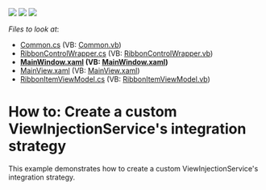 <!-- default badges list -->
![](https://img.shields.io/endpoint?url=https://codecentral.devexpress.com/api/v1/VersionRange/128658022/22.2.2%2B)
[![](https://img.shields.io/badge/Open_in_DevExpress_Support_Center-FF7200?style=flat-square&logo=DevExpress&logoColor=white)](https://supportcenter.devexpress.com/ticket/details/T220729)
[![](https://img.shields.io/badge/📖_How_to_use_DevExpress_Examples-e9f6fc?style=flat-square)](https://docs.devexpress.com/GeneralInformation/403183)
<!-- default badges end -->
<!-- default file list -->
*Files to look at*:

* [Common.cs](./CS/DXCustomStrategySample/Common/Common.cs) (VB: [Common.vb](./VB/DXCustomStrategySample/Common/Common.vb))
* [RibbonControlWrapper.cs](./CS/DXCustomStrategySample/Common/RibbonControlWrapper.cs) (VB: [RibbonControlWrapper.vb](./VB/DXCustomStrategySample/Common/RibbonControlWrapper.vb))
* **[MainWindow.xaml](./CS/DXCustomStrategySample/MainWindow.xaml) (VB: [MainWindow.xaml](./VB/DXCustomStrategySample/MainWindow.xaml))**
* [MainView.xaml](./CS/DXCustomStrategySample/View/MainView.xaml) (VB: [MainView.xaml](./VB/DXCustomStrategySample/View/MainView.xaml))
* [RibbonItemViewModel.cs](./CS/DXCustomStrategySample/ViewModel/RibbonItemViewModel.cs) (VB: [RibbonItemViewModel.vb](./VB/DXCustomStrategySample/ViewModel/RibbonItemViewModel.vb))
<!-- default file list end -->
# How to: Create a custom ViewInjectionService's integration strategy


This example demonstrates how to create a custom ViewInjectionService's integration strategy.

<br/>


